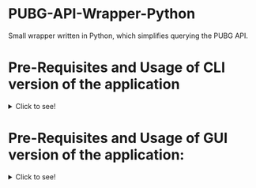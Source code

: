 # PUBG-API-Wrapper-Python
Small wrapper written in Python, which simplifies querying the PUBG API. 

# Pre-Requisites and Usage of CLI version of the application
<details>
   <summary>Click to see!</summary>
   
   1. Make sure to fill out:
      - A valid PUBG Developer `API_TOKEN` - Located in `config/APISettings.py`
      - A valid PUBG Username for `PLAYER_NAME` - Located in `user_settings.py`
      - A valid platform for `PLAYER_PLATFORM` - Located in `user_settings.py`
      - A valid game-mode for `PLAYER_GAME_MODE` - Located in `user_settings.py`
      - A valid integer for `MATCH_INTEGER` - Located in `user_settings.py
      - A valid season per respective platform for `SEASON_VAL` - Located in `user_settings.py`

   2. Executing user_input.py will give you a simple menu in the console, and will ask you to choose out of three different options.
      - 1: Lifetime Stats
      - 2: Season Stats
      - 3: Stats over a number of matches.

   Other than the Pre-Requisites mentioned above, the user has to do nothing else,
   as all the nitty-gritty API calls etc. are abstracted away, for simplicty.

   Usage of CLI version of the application without user_input.py
   Include the following in your script

   ```Python
   from api_interface import API_INTERFACE
   from helper.helperFunctions import regionCheck
   from config.APIConfig import APIConfig
   from config.APISettings import APISetting
   from config import user_settings
   ```

   Having done that, it's pretty simple from here on out.

   ```Python
   ## Sets up authentication header
    _HEADER = APIConfig(APISettings.API_TOKEN.value).setupAuth()

   ## Pulls lifetime stats for a user.
   API_INTERFACE.lifetimeStats(user_settings.PLAYER_NAME, user_settings.PLAYER_PLATFORM, _HEADER, user_settings.PLAYER_GAME_MODE)

   ## Checks the season you chose doesn't need a Region shard, then retrieves user-stats for that season
   regionCheck(user_settings.SEASON_VAL) ## Check if the season needs a Region shard or not
   API_INTERFACE.seasonStats(user_settings.PLAYER_NAME, user_settings.PLAYER_PLATFORM, _HEADER, user_settings.PLAYER_GAME_MODE, user_settings.SEASON_VAL)

   ## Pulls defined amount of matchges from the API for a specific user.
   API_INTERFACE.matchStats(user_settings.PLAYER_NAME, user_settings.PLAYER_PLATFORM, _HEADER, user_settings.MATCH_INTEGER)
   ```
   
 </details>
 
# Pre-Requisites and Usage of GUI version of the application:
<details>
   <summary>Click to see!</summary>
   
   
   1. Make sure `GUI` is set to `True` within `config/user_settings.py` 
      [optional] If you want to pre-load settings, fill out the following:
         - A valid PUBG Developer `API_TOKEN` - Located in `config/APISettings.py`
         - A valid PUBG Username for `PLAYER_NAME` - Located in `user_settings.py`
         - A valid integer for `MATCH_INTEGER` - Located in `user_settings.py`
   2. Executing `api_interface` will launch the GUI, which looks like below:

   ![GUI](https://i.imgur.com/2I2aXUR.png)

   3. Play around with the settings
   4. Any data this produces will be dumped to `DATA/`, and will be named appropriately.
   
</details>
